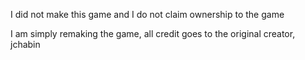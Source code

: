 I did not make this game and I do not claim ownership to the game

I am simply remaking the game, all credit goes to the original creator, jchabin

